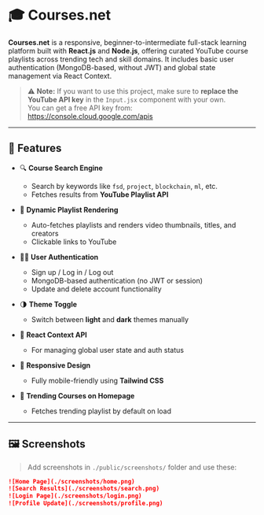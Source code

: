 # 🎓 Courses.net

**Courses.net** is a responsive, beginner-to-intermediate full-stack learning platform built with **React.js** and **Node.js**, offering curated YouTube course playlists across trending tech and skill domains. It includes basic user authentication (MongoDB-based, without JWT) and global state management via React Context.

> ⚠️ **Note:** If you want to use this project, make sure to **replace the YouTube API key** in the `Input.jsx` component with your own.  
> You can get a free API key from: https://console.cloud.google.com/apis

---

## 🚀 Features

- 🔍 **Course Search Engine**
  - Search by keywords like `fsd`, `project`, `blockchain`, `ml`, etc.
  - Fetches results from **YouTube Playlist API**

- 🎥 **Dynamic Playlist Rendering**
  - Auto-fetches playlists and renders video thumbnails, titles, and creators
  - Clickable links to YouTube

- 🧑‍💻 **User Authentication**
  - Sign up / Log in / Log out
  - MongoDB-based authentication (no JWT or session)
  - Update and delete account functionality

- 🌗 **Theme Toggle**
  - Switch between **light** and **dark** themes manually

- 🧠 **React Context API**
  - For managing global user state and auth status

- 📱 **Responsive Design**
  - Fully mobile-friendly using **Tailwind CSS**

- 🎯 **Trending Courses on Homepage**
  - Fetches trending playlist by default on load

---

## 🖼️ Screenshots

> Add screenshots in `./public/screenshots/` folder and use these:

```md
![Home Page](./screenshots/home.png)
![Search Results](./screenshots/search.png)
![Login Page](./screenshots/login.png)
![Profile Update](./screenshots/profile.png)

